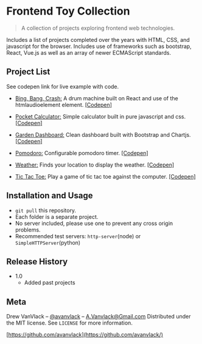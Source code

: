 # Frontend Toy Collection

> A collection of projects exploring frontend web technologies.

Includes a list of projects completed over the years with HTML, CSS, and javascript for the browser. Includes use of frameworks such as bootstrap, React, Vue.js as well as an array of newer ECMAScript standards.

## Project List

See codepen link for live example with code.

- [Bing, Bang, Crash:](drum/) A drum machine built on React and use of the htmlaudioelement element. [[Codepen]](https://codepen.io/VanVlack/pen/Vwpmzxy?editors=0110)

- [Pocket Calculator:](calculator/) Simple calculator built in pure javascript and css. [[Codepen]](https://codepen.io/VanVlack/pen/xGWBVY?editors=0110)

- [Garden Dashboard:](dashboard/) Clean dashboard built with Bootstrap and Chartjs. [[Codepen]](https://codepen.io/VanVlack/pen/ewgNyM?)

- [Pomodoro:](pomodoro/) Configurable pomodoro timer. [[Codepen]](https://codepen.io/VanVlack/pen/PqROXN?)

- [Weather:](weather/) Finds your location to display the weather. [[Codepen]](https://codepen.io/VanVlack/pen/OVxWmQ?)

- [Tic Tac Toe:](tic/) Play a game of tic tac toe against the computer. [[Codepen]](https://codepen.io/VanVlack/pen/gpzBzK?)

## Installation and Usage

- `git pull` this repository.
- Each folder is a separate project.
- No server included, please use one to prevent any cross origin problems.
- Recommended test servers: `http-server`(node) or `SimpleHTTPServer`(python)

## Release History

- 1.0
  - Added past projects

## Meta

Drew VanVlack – [@avanvlack](https://twitter.com/avanvlack) – A.Vanvlack@Gmail.com
Distributed under the MIT license. See `LICENSE` for more information.

[https://github.com/avanvlack](https://github.com/avanvlack/)
